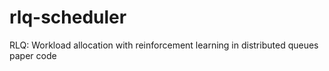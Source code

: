 # rlq-scheduler
RLQ: Workload allocation with reinforcement learning in distributed queues paper code
